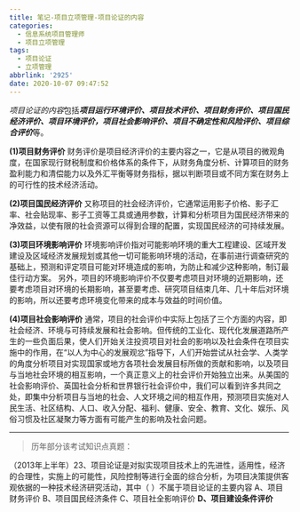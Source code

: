 ```yaml
---
title: 笔记-项目立项管理-项目论证的内容
categories:
  - 信息系统项目管理师
  - 项目立项管理
tags:
  - 项目论证
  - 立项管理
abbrlink: '2925'
date: 2020-10-07 09:47:52
---
```


*项目论证的内容*包括***项目运行环境评价、项目技术评价、项目财务评价、项目国民经济评价、项目环境评价，项目社会影响评价、项目不确定性和风险评价、项目综合评价***等。

<!-- more -->

**(1)项目财务评价**
财务评价是项目经济评价的主要内容之一，它是从项目的微观角度，在国家现行财税制度和价格体系的条件下，从财务角度分析、计算项目的财务盈利能力和清偿能力以及外汇平衡等财务指标，据以判断项目或不同方案在财务上的可行性的技术经济活动。

**(2)项目国民经济评价**
又称项目的社会经济评价，它通常运用影子价格、影子汇率、社会贴现率、影子工资等工具或通用参数，计算和分析项目为国民经济带来的净效益，以使有限的社会资源可以得到合理的配置，实现国民经济的可持续发展。

**(3)项目环境影响评价**
环境影响评价指对可能影响环境的重大工程建设、区域开发建设及区域经济发展规划或其他一切可能影响环境的活动，在事前进行调查研究的基础上，预测和评定项目可能对环境造成的影响，为防止和减少这种影响，制订最佳行动方案。
另外，项目的环境影响评价不仅要考虑项目对环境的近期影响，还要考虑项目对环境的长期影响，甚至要考虑、研究项目结束几年、几十年后对环境的影响，所以还要考虑环境变化带来的成本与效益的时间价值。

**(4)项目社会影响评价**
通常，项目的社会评价中实际上包括了三个方面的内容，即社会经济、环境与可持续发展和社会影响。但传统的工业化、现代化发展道路所产生的一些负面后果，使人们开始关注投资项目对社会的影响以及社会条件在项目实施中的作用，在“以人为中心的发展观忿”指导下，人们开始尝试从社会学、人类学的角度分析项目对实现国家或地方各项社会发展目标所做的贡献和影响，以及项目与当地社会环境的相互影响，一个真正意义上的社会评价开始独立出来。从美国的社会影响评价、英国社会分析和世界银行社会评价中，我们可以看到许多共同之处，即集中分析项目与当地的社会、人文环境之间的相互作用，预测项目实施对人民生活、社区结构、人口、收入分配、福利、健康、安全、教育、文化、娱乐、风俗习惯及社区凝聚力等方面有可能产生的影响及社会问题。

---

> 历年部分该考试知识点真题：

（2013年上半年）23、项目论证是对拟实现项目技术上的先进性，适用性，经济的合理性，实施上的可能性，风险控制等进行全面的综合分析，为项目决策提供客观依据的一种技术经济研究活动，其中（ ）不属于项目论证的主要内容
A、项目财务评价
B、项目国民经济条件
C、项目社全影响评价
**D、项目建设条件评价**

